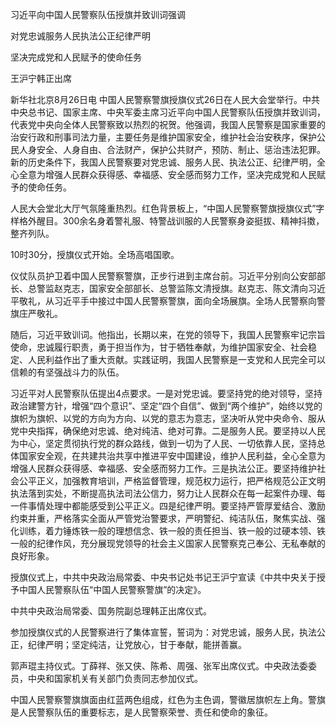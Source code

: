 

习近平向中国人民警察队伍授旗并致训词强调

对党忠诚服务人民执法公正纪律严明

坚决完成党和人民赋予的使命任务

王沪宁韩正出席

新华社北京8月26日电 中国人民警察警旗授旗仪式26日在人民大会堂举行。中共中央总书记、国家主席、中央军委主席习近平向中国人民警察队伍授旗并致训词，代表党中央向全体人民警察致以热烈的祝贺。他强调，我国人民警察是国家重要的治安行政和刑事司法力量，主要任务是维护国家安全，维护社会治安秩序，保护公民人身安全、人身自由、合法财产，保护公共财产，预防、制止、惩治违法犯罪。新的历史条件下，我国人民警察要对党忠诚、服务人民、执法公正、纪律严明，全心全意为增强人民群众获得感、幸福感、安全感而努力工作，坚决完成党和人民赋予的使命任务。

人民大会堂北大厅气氛隆重热烈。红色背景板上，“中国人民警察警旗授旗仪式”字样格外醒目。300余名身着警礼服、特警战训服的人民警察身姿挺拔、精神抖擞，整齐列队。

10时30分，授旗仪式开始。全场高唱国歌。

仪仗队员护卫着中国人民警察警旗，正步行进到主席台前。习近平分别向公安部部长、总警监赵克志，国家安全部部长、总警监陈文清授旗。赵克志、陈文清向习近平敬礼，从习近平手中接过中国人民警察警旗，面向全场展旗。全场人民警察向警旗庄严敬礼。

随后，习近平致训词。他指出，长期以来，在党的领导下，我国人民警察牢记宗旨使命，忠诚履行职责，勇于担当作为，甘于牺牲奉献，为维护国家安全、社会稳定、人民利益作出了重大贡献。实践证明，我国人民警察是一支党和人民完全可以信赖的有坚强战斗力的队伍。

习近平对人民警察队伍提出4点要求。一是对党忠诚。要坚持党的绝对领导，坚持政治建警方针，增强“四个意识”、坚定“四个自信”、做到“两个维护”，始终以党的旗帜为旗帜、以党的方向为方向、以党的意志为意志，坚决听从党中央命令、服从党中央指挥，确保绝对忠诚、绝对纯洁、绝对可靠。二是服务人民。要坚持以人民为中心，坚定贯彻执行党的群众路线，做到一切为了人民、一切依靠人民，坚持总体国家安全观，在共建共治共享中推进平安中国建设，维护人民利益，全心全意为增强人民群众获得感、幸福感、安全感而努力工作。三是执法公正。要坚持维护社会公平正义，加强教育培训，严格监督管理，规范权力运行，把严格规范公正文明执法落到实处，不断提高执法司法公信力，努力让人民群众在每一起案件办理、每一件事情处理中都能感受到公平正义。四是纪律严明。要坚持严管厚爱结合、激励约束并重，严格落实全面从严管党治警要求，严明警纪、纯洁队伍，聚焦实战、强化训练，着力锤炼铁一般的理想信念、铁一般的责任担当、铁一般的过硬本领、铁一般的纪律作风，充分展现党领导的社会主义国家人民警察克己奉公、无私奉献的良好形象。

授旗仪式上，中共中央政治局常委、中央书记处书记王沪宁宣读《中共中央关于授予中国人民警察队伍“中国人民警察警旗”的决定》。

中共中央政治局常委、国务院副总理韩正出席仪式。

参加授旗仪式的人民警察进行了集体宣誓，誓词为：对党忠诚，服务人民，执法公正，纪律严明；坚定纯洁，让党放心，甘于奉献，能拼善赢。

郭声琨主持仪式。丁薛祥、张又侠、陈希、周强、张军出席仪式。中央政法委委员，中央和国家机关有关部门负责同志参加仪式。

中国人民警察警旗旗面由红蓝两色组成，红色为主色调，警徽居旗帜左上角。警旗是人民警察队伍的重要标志，是人民警察荣誉、责任和使命的象征。 
